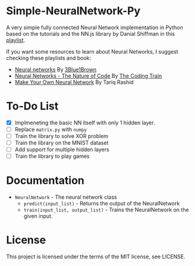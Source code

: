 # Simple-NeuralNetwork-Py

A very simple fully connected Neural Network implementation in Python based on the tutorials and the NN.js library by Danial Shiffman in this [playlist].

If you want some resources to learn about Neural Networks, I suggest checking these playlists and book:
* [Neural networks] By [3Blue1Brown]
* [Neural Networks - The Nature of Code] By [The Coding Train]
* [Make Your Own Neural Network] By Tariq Rashid

# To-Do List

* [x] Implmeneting the basic NN itself with only 1 hidden layer.
* [ ] Replace `matrix.py` with `numpy`
* [ ] Train the library to solve XOR problem
* [ ] Train the library on the MNIST dataset
* [ ] Add support for multiple hidden layers
* [ ] Train the library to play games

# Documentation

* `NeuralNetwork` - The neural network class
    * `predict(input_list)` - Returns the output of the NeuralNetwork
    * `train(input_list, output_list)` - Trains the NeuralNetwork on the given input.

# License

This project is licensed under the terms of the MIT license, see LICENSE.


[playlist]: <https://www.youtube.com/watch?v=XJ7HLz9VYz0&list=PLRqwX-V7Uu6aCibgK1PTWWu9by6XFdCfh>
[Neural networks]: <https://www.youtube.com/playlist?list=PLZHQObOWTQDNU6R1_67000Dx_ZCJB-3pi>
[3Blue1Brown]: <https://www.youtube.com/channel/UCYO_jab_esuFRV4b17AJtAw>
[Neural Networks - The Nature of Code]: <https://www.youtube.com/playlist?list=PLRqwX-V7Uu6aCibgK1PTWWu9by6XFdCfh>
[The Coding Train]: <https://www.youtube.com/channel/UCvjgXvBlbQiydffZU7m1_aw>
[Make Your Own Neural Network]: <https://www.amazon.com/Make-Your-Own-Neural-Network-ebook/dp/B01EER4Z4G/ref=as_li_ss_tl?ie=UTF8&qid=1498492463&sr=8-1&keywords=make+your+own+neural+network&linkCode=sl1&tag=natureofcode-20&linkId=0d10fdc485d6452bb7fc2b62ab4ffd31>
